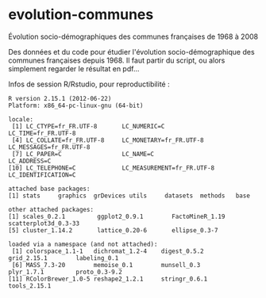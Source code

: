 evolution-communes
==================

Évolution socio-démographiques des communes françaises de 1968 à 2008

Des données et du code pour étudier l'évolution socio-démographique des communes françaises depuis 1968. Il faut partir du script, ou alors simplement regarder le résultat en pdf...

Infos de session R/Rstudio, pour reproductibilité :

```
R version 2.15.1 (2012-06-22)
Platform: x86_64-pc-linux-gnu (64-bit)

locale:
 [1] LC_CTYPE=fr_FR.UTF-8       LC_NUMERIC=C               LC_TIME=fr_FR.UTF-8       
 [4] LC_COLLATE=fr_FR.UTF-8     LC_MONETARY=fr_FR.UTF-8    LC_MESSAGES=fr_FR.UTF-8   
 [7] LC_PAPER=C                 LC_NAME=C                  LC_ADDRESS=C              
[10] LC_TELEPHONE=C             LC_MEASUREMENT=fr_FR.UTF-8 LC_IDENTIFICATION=C       

attached base packages:
[1] stats     graphics  grDevices utils     datasets  methods   base     

other attached packages:
[1] scales_0.2.1         ggplot2_0.9.1        FactoMineR_1.19      scatterplot3d_0.3-33
[5] cluster_1.14.2       lattice_0.20-6       ellipse_0.3-7       

loaded via a namespace (and not attached):
 [1] colorspace_1.1-1   dichromat_1.2-4    digest_0.5.2       grid_2.15.1        labeling_0.1      
 [6] MASS_7.3-20        memoise_0.1        munsell_0.3        plyr_1.7.1         proto_0.3-9.2     
[11] RColorBrewer_1.0-5 reshape2_1.2.1     stringr_0.6.1      tools_2.15.1
```

